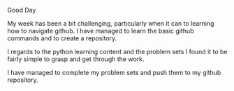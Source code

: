 Good Day

My week has been a bit challenging, particularly when it can to learning how to navigate github. I have managed to learn the basic github commands and to create a repository.

I regards to the python learning content and the problem sets I found it to be fairly simple to grasp and get through the work.

I have managed to complete my problem sets and push them to my github repository.
